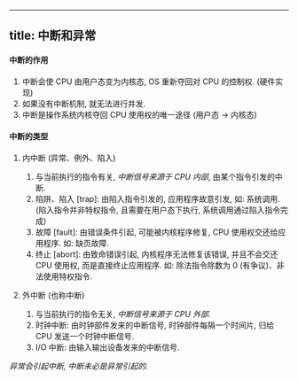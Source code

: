 
---
title: 中断和异常
---

#### 中断的作用

1. 中断会使 CPU 由用户态变为内核态, OS 重新夺回对 CPU 的控制权. (硬件实现)
1. 如果没有中断机制, 就无法进行并发.
1. 中断是操作系统内核夺回 CPU 使用权的唯一途径 (用户态 $\to$ 内核态)

#### 中断的类型

1. 内中断 (异常、例外、陷入)
    1. 与当前执行的指令有关, *中断信号来源于 CPU 内部*, 由某个指令引发的中断.
    1. 陷阱、陷入 [trap]: 由陷入指令引发的, 应用程序故意引发, 如: 系统调用.(陷入指令并非特权指令, 且需要在用户态下执行, 系统调用通过陷入指令完成)
    1. 故障 [fault]: 由错误条件引起, 可能被内核程序修复, CPU 使用权交还给应用程序. 如: 缺页故障.
    1. 终止 [abort]: 由致命错误引起, 内核程序无法修复该错误, 并且不会交还 CPU 使用权, 而是直接终止应用程序. 如: 除法指令除数为 0 (有争议)、非法使用特权指令.

1. 外中断 (也称中断)
    1. 与当前执行的指令无关, *中断信号来源于 CPU 外部*.
    1. 时钟中断: 由时钟部件发来的中断信号, 时钟部件每隔一个时间片, 归给CPU 发送一个时钟中断信号.
    1. I/O 中断: 由输入输出设备发来的中断信号.

*异常会引起中断, 中断未必是异常引起的.* 
